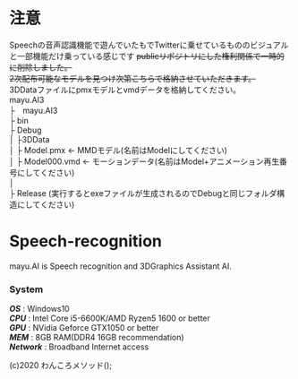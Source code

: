 # 注意
Speechの音声認識機能で遊んでいたもでTwitterに乗せているもののビジュアルと一部機能だけ乗っている感じです
~~publicリポジトリにした権利関係で一時的に削除しました。~~    
~~2次配布可能なモデルを見つけ次第こちらで格納させていただきます。~~  
3DDataファイルにpmxモデルとvmdデータを格納してください。  
mayu.AI3  
├　mayu.AI3  
   ├ bin  
      ├ Debug  
      │  ├3DData  
      │    ├ Model.pmx <- MMDモデル(名前はModelにしてください)  
      │    ├ Model000.vmd <- モーションデータ(名前はModel+アニメーション再生番号にしてください)  
      │  
      ├ Release (実行するとexeファイルが生成されるのでDebugと同じフォルダ構造にしてください)  
  
# Speech-recognition
mayu.AI is Speech recognition and 3DGraphics Assistant AI.
### System  
***OS***  : Windows10  
***CPU*** : Intel Core i5-6600K/AMD Ryzen5 1600 or better  
***GPU*** : NVidia Geforce GTX1050 or better  
***MEM*** : 8GB RAM(DDR4 16GB recommendation)  
***Network*** : Broadband Internet access
  
(c)2020 わんころメソッド();
